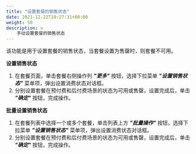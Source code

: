 ```yaml
---
title: "设置套餐的销售状态"
date: 2021-12-22T19:27:31+08:00
weight: 50
description: >
    手动设置套餐的销售状态
---
```


该功能是用于设置套餐的销售状态，当套餐设置为售罄时，则套餐不可用。

**设置销售状态**

1. 在套餐页面，单击套餐右侧操作列 **_"更多"_** 按钮，选择下拉菜单 **_"设置销售状态"_** 菜单项，弹出设置消费状态对话框。
2. 分别设置套餐在预付费和后付费场景的状态为可用或售罄，设置完成后，单击 **_"确定"_** 按钮，完成操作。

**批量设置销售状态**

1. 在套餐列表中选择一个或多个套餐，单击列表上方 **_"批量操作"_** 按钮，选择下拉菜单 **_"设置销售状态"_** 菜单项，弹出设置消费状态对话框。
2. 分别设置套餐在预付费和后付费场景的状态为可用或售罄，设置完成后，单击 **_"确定"_** 按钮，完成操作。